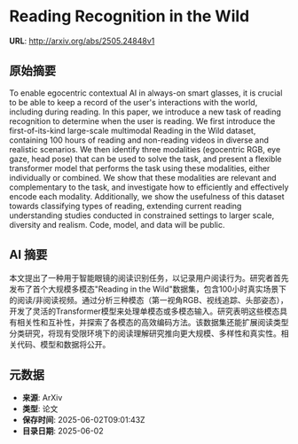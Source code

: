 # Reading Recognition in the Wild

**URL**: http://arxiv.org/abs/2505.24848v1

## 原始摘要

To enable egocentric contextual AI in always-on smart glasses, it is crucial
to be able to keep a record of the user's interactions with the world,
including during reading. In this paper, we introduce a new task of reading
recognition to determine when the user is reading. We first introduce the
first-of-its-kind large-scale multimodal Reading in the Wild dataset,
containing 100 hours of reading and non-reading videos in diverse and realistic
scenarios. We then identify three modalities (egocentric RGB, eye gaze, head
pose) that can be used to solve the task, and present a flexible transformer
model that performs the task using these modalities, either individually or
combined. We show that these modalities are relevant and complementary to the
task, and investigate how to efficiently and effectively encode each modality.
Additionally, we show the usefulness of this dataset towards classifying types
of reading, extending current reading understanding studies conducted in
constrained settings to larger scale, diversity and realism. Code, model, and
data will be public.


## AI 摘要

本文提出了一种用于智能眼镜的阅读识别任务，以记录用户阅读行为。研究者首先发布了首个大规模多模态"Reading in the Wild"数据集，包含100小时真实场景下的阅读/非阅读视频。通过分析三种模态（第一视角RGB、视线追踪、头部姿态），开发了灵活的Transformer模型来处理单模态或多模态输入。研究表明这些模态具有相关性和互补性，并探索了各模态的高效编码方法。该数据集还能扩展阅读类型分类研究，将现有受限环境下的阅读理解研究推向更大规模、多样性和真实性。相关代码、模型和数据将公开。

## 元数据

- **来源**: ArXiv
- **类型**: 论文
- **保存时间**: 2025-06-02T09:01:43Z
- **目录日期**: 2025-06-02
